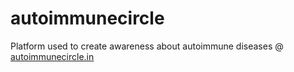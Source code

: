 # autoimmunecircle
Platform used to create awareness about autoimmune diseases @ [autoimmunecircle.in](https://autoimmunecircle.in)
